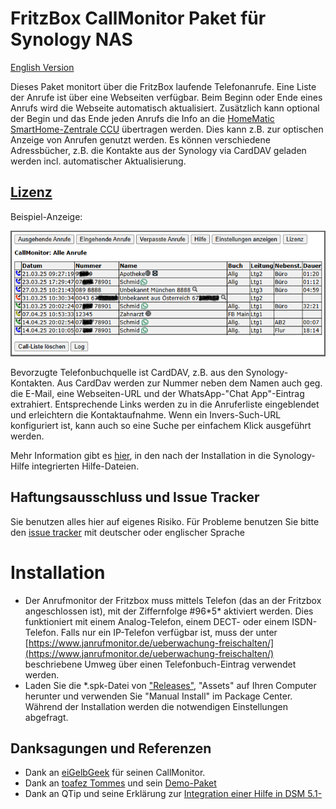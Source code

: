 # FritzBox CallMonitor Paket für Synology NAS
[English Version](README_E.md)

Dieses Paket monitort über die FritzBox laufende Telefonanrufe. 
Eine Liste der Anrufe ist über eine Webseiten verfügbar. Beim Beginn oder Ende eines Anrufs wird die Webseite automatisch aktualisiert.
Zusätzlich kann optional der Begin und das Ende jeden Anrufs die Info an die [HomeMatic SmartHome-Zentrale CCU](https://homematic-ip.com/de/produkt/smart-home-zentrale-ccu3) übertragen werden. Dies kann z.B. zur optischen Anzeige von Anrufen genutzt werden. Es können verschiedene Adressbücher, z.B. die Kontakte aus der Synology via CardDAV geladen werden incl. automatischer Aktualisierung.
## [Lizenz](https://htmlpreview.github.io/?https://github.com/schmidhorst/synology-FritzBox-CallMonitor/blob/main/package/ui/licence_ger.html)

Beispiel-Anzeige:

![user view](https://github.com/schmidhorst/synology-FritzBox-CallMonitor/blob/main/ScreenshotAnrufListe.png?raw=true)  

Bevorzugte Telefonbuchquelle ist CardDAV, z.B. aus den Synology-Kontakten. Aus CardDav werden zur Nummer neben dem Namen auch geg. die E-Mail, eine Webseiten-URL und der WhatsApp-"Chat App"-Eintrag extrahiert. Entsprechende Links werden zu in die Anruferliste eingeblendet und erleichtern die Kontaktaufnahme. Wenn ein Invers-Such-URL konfiguriert ist, kann auch so eine Suche per einfachem Klick ausgeführt werden. 

Mehr Information gibt es [hier](https://html-preview.github.io/?url=https://github.com/schmidhorst/synology-FritzBox-CallMonitor/blob/main/package/ui/help/ger/index.html), in den nach der Installation in die Synology-Hilfe integrierten Hilfe-Dateien.

## Haftungsausschluss und Issue Tracker
Sie benutzen alles hier auf eigenes Risiko.
Für Probleme benutzen Sie bitte den [issue tracker](https://github.com/schmidhorst/synology-callmonitor/issues) mit deutscher oder englischer Sprache

# Installation
* Der Anrufmonitor der Fritzbox muss mittels Telefon (das an der Fritzbox angeschlossen ist), mit der Ziffernfolge #96\*5\* aktiviert werden. Dies funktioniert mit einem Analog-Telefon, einem DECT- oder einem ISDN-Telefon. Falls nur ein IP-Telefon verfügbar ist, muss der unter [https://www.janrufmonitor.de/ueberwachung-freischalten/](https://www.janrufmonitor.de/ueberwachung-freischalten/) beschriebene Umweg über einen Telefonbuch-Eintrag verwendet werden.
* Laden Sie die *.spk-Datei von ["Releases"](https://github.com/schmidhorst/synology-FritzBox-CallMonitor/releases/), "Assets" auf Ihren Computer herunter und verwenden Sie "Manual Install" im Package Center. Während der Installation werden die notwendigen Einstellungen abgefragt.

## Danksagungen und Referenzen
- Dank an [eiGelbGeek](https://homematic-forum.de/forum/viewtopic.php?t=34876) für seinen CallMonitor.
- Dank an [toafez Tommes](https://github.com/toafez) und sein [Demo-Paket](https://github.com/toafez/DSM7DemoSPK)
- Dank an QTip und seine Erklärung zur [Integration einer Hilfe in DSM 5.1-](https://www.synology-wiki.de/index.php/Integration_einer_Hilfe_in_DSM_5.1-)

